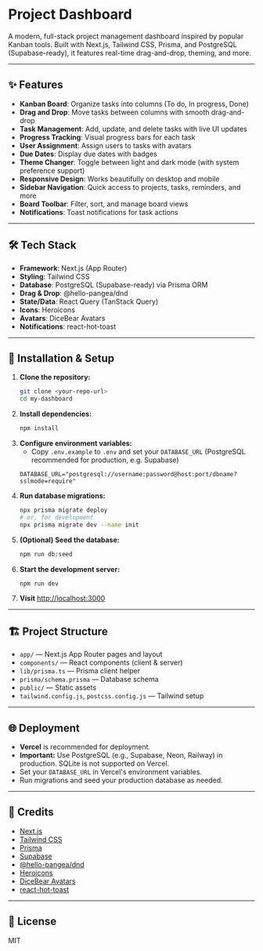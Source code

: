 # Project Dashboard

A modern, full-stack project management dashboard inspired by popular Kanban tools. Built with Next.js, Tailwind CSS, Prisma, and PostgreSQL (Supabase-ready), it features real-time drag-and-drop, theming, and more.

---

## ✨ Features

- **Kanban Board**: Organize tasks into columns (To do, In progress, Done)
- **Drag and Drop**: Move tasks between columns with smooth drag-and-drop
- **Task Management**: Add, update, and delete tasks with live UI updates
- **Progress Tracking**: Visual progress bars for each task
- **User Assignment**: Assign users to tasks with avatars
- **Due Dates**: Display due dates with badges
- **Theme Changer**: Toggle between light and dark mode (with system preference support)
- **Responsive Design**: Works beautifully on desktop and mobile
- **Sidebar Navigation**: Quick access to projects, tasks, reminders, and more
- **Board Toolbar**: Filter, sort, and manage board views
- **Notifications**: Toast notifications for task actions

---

## 🛠️ Tech Stack

- **Framework**: Next.js (App Router)
- **Styling**: Tailwind CSS
- **Database**: PostgreSQL (Supabase-ready) via Prisma ORM
- **Drag & Drop**: @hello-pangea/dnd
- **State/Data**: React Query (TanStack Query)
- **Icons**: Heroicons
- **Avatars**: DiceBear Avatars
- **Notifications**: react-hot-toast

---

## 🚀 Installation & Setup

1. **Clone the repository:**
   ```bash
   git clone <your-repo-url>
   cd my-dashboard
   ```
2. **Install dependencies:**
   ```bash
   npm install
   ```
3. **Configure environment variables:**
   - Copy `.env.example` to `.env` and set your `DATABASE_URL` (PostgreSQL recommended for production, e.g. Supabase)
   ```env
   DATABASE_URL="postgresql://username:password@host:port/dbname?sslmode=require"
   ```
4. **Run database migrations:**
   ```bash
   npx prisma migrate deploy
   # or, for development
   npx prisma migrate dev --name init
   ```
5. **(Optional) Seed the database:**
   ```bash
   npm run db:seed
   ```
6. **Start the development server:**
   ```bash
   npm run dev
   ```
7. **Visit** [http://localhost:3000](http://localhost:3000)

---

## 🏗️ Project Structure

- `app/` — Next.js App Router pages and layout
- `components/` — React components (client & server)
- `lib/prisma.ts` — Prisma client helper
- `prisma/schema.prisma` — Database schema
- `public/` — Static assets
- `tailwind.config.js`, `postcss.config.js` — Tailwind setup

---

## 🌐 Deployment

- **Vercel** is recommended for deployment.
- **Important:** Use PostgreSQL (e.g., Supabase, Neon, Railway) in production. SQLite is not supported on Vercel.
- Set your `DATABASE_URL` in Vercel's environment variables.
- Run migrations and seed your production database as needed.

---

## 🙏 Credits

- [Next.js](https://nextjs.org/)
- [Tailwind CSS](https://tailwindcss.com/)
- [Prisma](https://prisma.io/)
- [Supabase](https://supabase.com/)
- [@hello-pangea/dnd](https://github.com/hello-pangea/dnd)
- [Heroicons](https://heroicons.com/)
- [DiceBear Avatars](https://www.dicebear.com/)
- [react-hot-toast](https://react-hot-toast.com/)

---

## 📄 License

MIT
